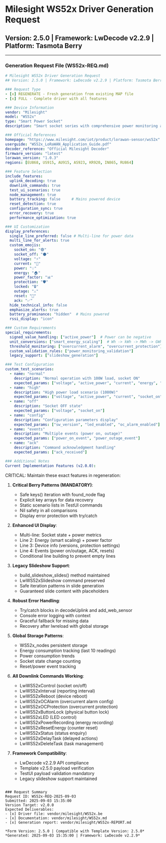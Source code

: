 # Milesight WS52x Driver Generation Request
## Version: 2.5.0 | Framework: LwDecode v2.2.9 | Platform: Tasmota Berry

---

### Generation Request File (WS52x-REQ.md)

```yaml
# Milesight WS52x Driver Generation Request
## Version: 2.5.0 | Framework: LwDecode v2.2.9 | Platform: Tasmota Berry

### Request Type
- [x] REGENERATE - Fresh generation from existing MAP file
- [x] FULL - Complete driver with all features

### Device Information
vendor: "Milesight"
model: "WS52x"
type: "Smart Power Socket"
description: "Smart socket series with comprehensive power monitoring and slideshow support"

### Official References
homepage: "https://www.milesight.com/iot/product/lorawan-sensor/ws52x"
userguide: "WS52x_LoRaWAN_Application_Guide.pdf"
decoder_reference: "Official Milesight Decoder"
firmware_version: "latest"
lorawan_version: "1.0.3"
regions: [EU868, US915, AU915, AS923, KR920, IN865, RU864]

### Feature Selection
include_features:
  uplink_decoding: true
  downlink_commands: true
  test_ui_scenarios: true
  node_management: true
  battery_tracking: false     # Mains powered device
  reset_detection: true
  configuration_sync: true
  error_recovery: true
  performance_optimization: true

### UI Customization
display_preferences:
  single_line_preferred: false # Multi-line for power data
  multi_line_for_alerts: true
  custom_emojis:
    socket_on: "🟢"
    socket_off: "⚫"
    voltage: "⚡"
    current: "🔌"
    power: "💡"
    energy: "🏠"
    power_factor: "📊"
    protection: "🛡️"
    locked: "🔒"
    outage: "⚠️"
    reset: "🔄"
    ack: "✅"
  hide_technical_info: false
  emphasize_alerts: true
  battery_prominance: "hidden"  # Mains powered
  rssi_display: "icon"

### Custom Requirements
special_requirements:
  signed_value_handling: ["active_power"]  # Power can be negative
  unit_conversions: ["smart_energy_scaling"]  # Wh -> kWh -> MWh -> GWh
  threshold_monitoring: ["overcurrent_alarm", "overcurrent_protection"]
  custom_validation_rules: ["power_monitoring_validation"]
  legacy_support: ["slideshow_generation"]

### Test Configuration
custom_test_scenarios:
  - name: "normal"
    description: "Normal operation with 100W load, socket ON"
    expected_params: ["voltage", "active_power", "current", "energy", "socket_on"]
  - name: "high" 
    description: "High power load scenario (1000W)"
    expected_params: ["voltage", "active_power", "current", "socket_on"]
  - name: "off"
    description: "Socket OFF state"
    expected_params: ["voltage", "socket_on"]
  - name: "config"
    description: "Configuration parameters display"
    expected_params: ["sw_version", "led_enabled", "oc_alarm_enabled"]
  - name: "events"
    description: "Multiple events (power on, outage)"
    expected_params: ["power_on_event", "power_outage_event"]
  - name: "ack"
    description: "Command acknowledgment handling"
    expected_params: ["ack_received"]

### Additional Notes
Current Implementation Features (v2.0.0):
```
CRITICAL: Maintain these exact features in regeneration:

1. **Critical Berry Patterns (MANDATORY)**:
   - Safe keys() iteration with found_node flag
   - Explicit key arrays for data recovery
   - Static scenario lists in TestUI commands
   - Nil safety in all comparisons
   - Display error protection with try/catch

2. **Enhanced UI Display**:
   - Multi-line: Socket state + power metrics
   - Line 2: Energy (smart scaling) + power factor
   - Line 3: Device info (versions, protection settings)
   - Line 4: Events (power on/outage, ACK, resets)
   - Conditional line building to prevent empty lines

3. **Legacy Slideshow Support**:
   - build_slideshow_slides() method maintained
   - LwWS52xSlideshow command preserved
   - Safe iteration patterns in slide generation
   - Guaranteed slide content with placeholders

4. **Robust Error Handling**:
   - Try/catch blocks in decodeUplink and add_web_sensor
   - Console error logging with context
   - Graceful fallback for missing data
   - Recovery after lwreload with global storage

5. **Global Storage Patterns**:
   - WS52x_nodes persistent storage
   - Energy consumption tracking (last 10 readings)
   - Power consumption trends
   - Socket state change counting
   - Reset/power event tracking

6. **All Downlink Commands Working**:
   - LwWS52xControl (socket on/off)
   - LwWS52xInterval (reporting interval)
   - LwWS52xReboot (device reboot)
   - LwWS52xOCAlarm (overcurrent alarm config)
   - LwWS52xOCProtection (overcurrent protection)
   - LwWS52xButtonLock (physical button lock)
   - LwWS52xLED (LED control)
   - LwWS52xPowerRecording (energy recording)
   - LwWS52xResetEnergy (counter reset)
   - LwWS52xStatus (status enquiry)
   - LwWS52xDelayTask (delayed actions)
   - LwWS52xDeleteTask (task management)

7. **Framework Compatibility**:
   - LwDecode v2.2.9 API compliance
   - Template v2.5.0 payload verification
   - TestUI payload validation mandatory
   - Legacy slideshow support maintained
```

### Request Summary
Request ID: WS52x-REQ-2025-09-03
Submitted: 2025-09-03 15:35:00
Version Target: v2.0.0
Expected Deliverables:
- [x] Driver file: vendor/milesight/WS52x.be
- [x] Documentation: vendor/milesight/WS52x.md
- [x] Generation report: vendor/milesight/WS52x-REPORT.md

*Form Version: 2.5.0 | Compatible with Template Version: 2.5.0*
*Generated: 2025-09-03 15:35:00 | Framework: LwDecode v2.2.9*
```
